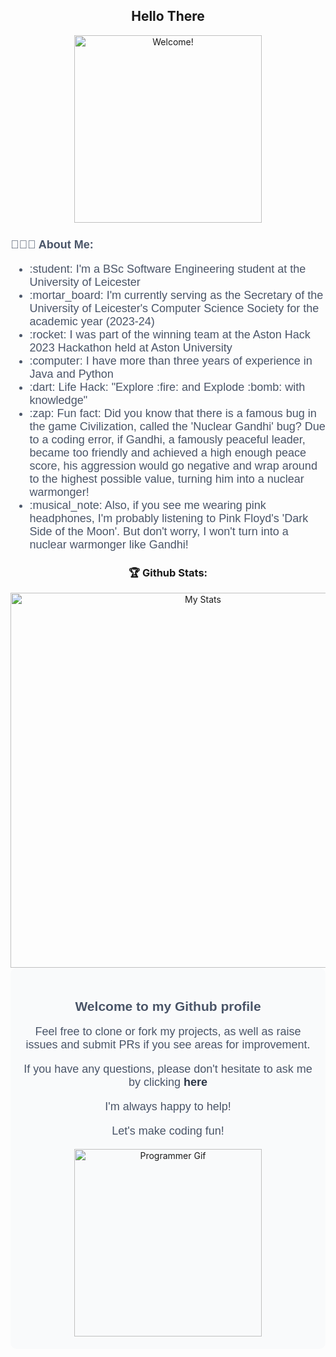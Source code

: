 


<div align="center">
  <h2 >Hello There</h2>
</div>


<div align="center" width="50">

<img src="https://media0.giphy.com/media/3rKFa4ZXBGqg9xND44/giphy.gif?cid=ecf05e47imot2hlytcysrvah1fe8cv0137zvebtoi9sxqj78&rid=giphy.gif&ct=g" alt="Welcome!" width="300"/>

</div>


<div align="center">

<h2 align="left" style="font-family: Arial, sans-serif; font-size: 18px; color: #4A5568;">👨🏻‍💻 About Me:</h2>
<ul align="left" style="font-family: Arial, sans-serif; font-size: 18px; color: #4A5568;">
    <li>:student: I'm a BSc Software Engineering student at the University of Leicester</li>
    <li>:mortar_board: I'm currently serving as the Secretary of the University of Leicester's Computer Science Society for the academic year (2023-24)</li>
    <li>:rocket: I was part of the winning team at the Aston Hack 2023 Hackathon held at Aston University</li>
    <li>:computer: I have more than three years of experience in Java and Python</li>
    <li>:dart: Life Hack: "Explore :fire: and Explode :bomb: with knowledge"</li>
    <li>:zap: Fun fact: Did you know that there is a famous bug in the game Civilization, called the 'Nuclear Gandhi' bug? Due to a coding error, if Gandhi, a famously peaceful leader, became too friendly and achieved a high enough peace score, his aggression would go negative and wrap around to the highest possible value, turning him into a nuclear warmonger!</li>
    <li>:musical_note: Also, if you see me wearing pink headphones, I'm probably listening to Pink Floyd's 'Dark Side of the Moon'. But don't worry, I won't turn into a nuclear warmonger like Gandhi!</li>
</ul>

</div>

<div align="center">
  <h3>🏆 Github Stats:</h3>
  <img src="https://github-readme-stats.vercel.app/api?username=harshaiag&count_private=true&show_icons=true&theme=onedark&include_all_commits=true" alt="My Stats" width="600">
</div>



<div align="center" style="background-color: #F9FAFB; border-radius: 10px; padding: 20px;">
    <h2 style="font-family: Arial, sans-serif; color: #4A5568;">Welcome to my Github profile</h2>
    <p style="font-family: Arial, sans-serif; font-size: 18px; color: #4A5568;">Feel free to clone or fork my projects, as well as raise issues and submit PRs if you see areas for improvement.</p>
    <p style="font-family: Arial, sans-serif; font-size: 18px; color: #4A5568;">If you have any questions, please don't hesitate to ask me by clicking <a href="mailto:harshavardhansmcb@gmail.com" style="color: #2D3748; text-decoration: none;"><b>here</b></a> </p>
    <p style="font-family: Arial, sans-serif; font-size: 18px; color: #4A5568;">I'm always happy to help!</p>
    <p style="font-family: Arial, sans-serif; font-size: 18px; color: #4A5568;">Let's make coding fun!</p>
    <img src="https://media.giphy.com/media/3o7bu3XilJ5BOiSGic/giphy.gif" alt="Programmer Gif" style="width: 300px;">
</div>



